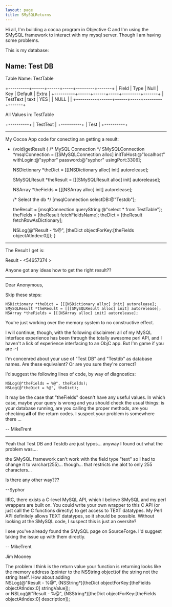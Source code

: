 ```yaml
---
layout: page
title: SMySQLReturns
---
```


Hi all,
       I'm building a cocoa program in Objective C and I'm using the SMySQL framework to interact with my mysql server. Though I am having some problems.

This is my database:

Name: Test DB
-------------

Table Name: TestTable
    
+----------+------+------+-----+---------+-------+
| Field    | Type | Null | Key | Default | Extra |
+----------+------+------+-----+---------+-------+
| TestText | text | YES  |     | NULL    |       |
+----------+------+------+-----+---------+-------+

All Values in: TestTable
    
+----------+
| TestText |
+----------+
| Test     |
+----------+

----------------------------

My Cocoa App code for conecting an getting a result:

    
- (void)getResult
{
    /* MySQL Connection */
    SMySQLConnection *msqlConnection = [[SMySQLConnection alloc] initToHost:@"localhost" withLogin:@"syphor" password:@"syphor" usingPort:3306];
    
    NSDictionary *theDict = [[[NSDictionary alloc] init] autorelease];

    SMySQLResult *theResult = [[[SMySQLResult alloc] init] autorelease];

    NSArray *theFields = [[[NSArray alloc] init] autorelease];

    /* Select the db */
    [msqlConnection selectDB:@"Testdb"];

    theResult = [msqlConnection queryString:@"select * from TestTable"];
    theFields = [theResult fetchFieldsName];
    theDict = [theResult fetchRowAsDictionary];
    
    NSLog(@"Result - %@", [theDict objectForKey:[theFields objectAtIndex:0]]);
}


------------

The Result I get is:

    
Result - <54657374 >


Anyone got any ideas how to get the right result??

----

Dear Anonymous,

Skip these steps:

    
    NSDictionary *theDict = [[[NSDictionary alloc] init] autorelease];
    SMySQLResult *theResult = [[[SMySQLResult alloc] init] autorelease];
    NSArray *theFields = [[[NSArray alloc] init] autorelease];


You're just working over the memory system to no constructive effect.

I will continue, though, with the following disclaimer: all of my MySQL interface experience has been through the totally awesome perl API, and I haven't a lick of experience interfacing to an ObjC app. But I'm game if you are :-)

I'm concenred about your use of "Test DB" and "Testdb" as database names. Are these equivalent? Or are you sure they're correct?

I'd suggest the following lines of code, by way of diagnostics:

    
    NSLog(@"theFields = %@", theFields);
    NSLog(@"theDict = %@", theDict);


It may be the case that "theFields" doesn't have any useful values. In which case, maybe your query is wrong and you should check the usual things: is your database running, are you calling the proper methods, are you checking **all** of the return codes. I suspect your problem is somewhere there ... 

-- MikeTrent

----

Yeah that Test DB and Testdb are just typos... anyway I found out what the problem was....

the SMySQL framework can't work with the field type "text" so I had to change it to varchar(255)... though... that restricts me alot to only 255 characters...

Is there any other way???

--Syphor

IIRC, there exists a C-level MySQL API, which I believe SMySQL and my perl wrappers are built on. You could write your own wrapper to this C API (or just call the C functions directly) to get access to TEXT datatypes. My Perl API definitely allows TEXT datatypes, so it should be possible. Without looking at the SMySQL code, I suspect this is just an oversite?

I see you've already found the SMySQL page on SourceForge. I'd suggest taking the issue up with them directly.

-- MikeTrent

Jim Mooney

The problem I think is the return value your function is returning looks like the memory address (pointer to the NSString object)of the string not the string itself.  How about adding
    <br>NSLog(@"Result - %@", (NSString*)[theDict objectForKey:[theFields objectAtIndex:0] stringValue]);<br>
or 
NSLog(@"Result - %@", (NSString*)[theDict objectForKey:[theFields objectAtIndex:0] description]);

